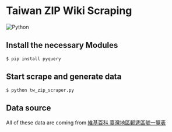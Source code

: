 # Taiwan ZIP Wiki Scraping

![Python](https://img.shields.io/badge/python-3670A0?style=for-the-badge&logo=python&logoColor=ffdd54)

## Install the necessary Modules

```shell=
$ pip install pyquery
```

## Start scrape and generate data

```shell=
$ python tw_zip_scraper.py
```

## Data source

All of these data are coming from  [維基百科 臺灣地區郵遞區號一覽表](https://zh.m.wikipedia.org/zh-tw/%E8%87%BA%E7%81%A3%E5%9C%B0%E5%8D%80%E9%83%B5%E9%81%9E%E5%8D%80%E8%99%9F%E4%B8%80%E8%A6%BD%E8%A1%A8)